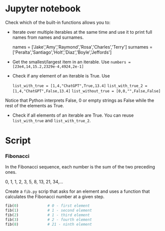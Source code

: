 # Jupyter notebook

Check which of the built-in functions allows you to:

- Iterate over multiple iterables at the same time and use it to print full names from names and surnames.

  names = ['Jake','Amy','Raymond','Rosa','Charles','Terry']
  surnames = ['Peralta','Santiago','Holt','Diaz','Boyle','Jeffords']

- Get the smallest/largest item in an iterable. Use `numbers = [23e4,14,15.2,2329e-4,4924,2e-1]`
- Check if any element of an iterable is True. Use 

    `list_with_true = [1,4,"ChatGPT",True,13.4]`
    `list_with_true_2 = [1,4,"ChatGPT",False,13.4]`
    `list_without_true = [0,0,"",False,False]`

Notice that Python interprets False, 0 or empty strings as False while the rest of the elements as True.
- Check if all elements of an iterable are True. You can reuse `list_with_true` and `list_with_true_2`.

# Script

### Fibonacci

In the Fibonacci sequence, each number is the sum of the two preceding ones. 

0, 1, 1, 2, 3, 5, 8, 13, 21, 34,...

Create a `fib.py` scrip that asks for an element and uses a function that calculates the Fibonacci number at a given step.

```python
fib(0)             # 0 - first element
fib(1)             # 1 - second element
fib(2)             # 1 - third element
fib(3)             # 2 - fourth element
fib(8)             # 21 - ninth element
```

